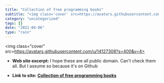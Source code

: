 ```yaml
---
title: "Collection of free programming books"
subtitle: "<img class='cover' src=https://avatars.githubusercontent.com/u/14127308?s=400&v=4>"
category: "uncategorized"
tags: []
date: "2021-04-06"
type: "rain"
---
```

<img class="cover" src=https://avatars.githubusercontent.com/u/14127308?s=400&v=4>



* **Web site excerpt:** I hope these are all public domain. Can't check them all. But I assume so because it's on Github

* **Link to site:** **[Collection of free programming books](https://github.com/EbookFoundation/free-programming-books)**